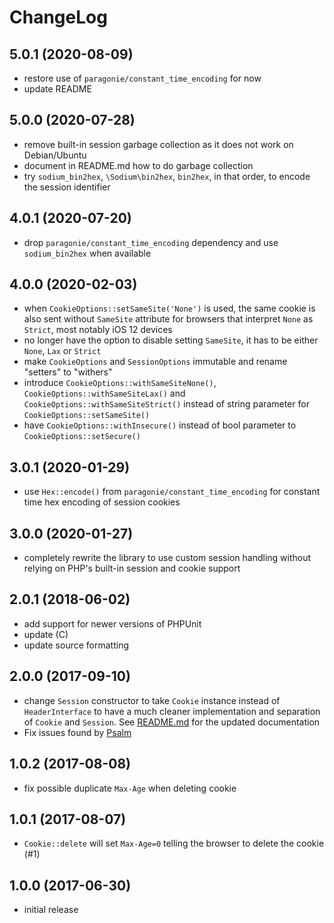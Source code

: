# ChangeLog

## 5.0.1 (2020-08-09)
- restore use of `paragonie/constant_time_encoding` for now
- update README

## 5.0.0 (2020-07-28)
- remove built-in session garbage collection as it does not work on 
  Debian/Ubuntu
- document in README.md how to do garbage collection
- try `sodium_bin2hex`, `\Sodium\bin2hex`, `bin2hex`, in that order, to encode 
  the session identifier

## 4.0.1 (2020-07-20)
- drop `paragonie/constant_time_encoding` dependency and use `sodium_bin2hex` 
  when available

## 4.0.0 (2020-02-03)
- when `CookieOptions::setSameSite('None')` is used, the same cookie is also 
  sent without `SameSite` attribute for browsers that interpret `None` as 
  `Strict`, most notably iOS 12 devices
- no longer have the option to disable setting `SameSite`, it has to be either
  `None`, `Lax` or `Strict`
- make `CookieOptions` and `SessionOptions` immutable and rename "setters" to
  "withers"
- introduce `CookieOptions::withSameSiteNone()`, 
  `CookieOptions::withSameSiteLax()` and `CookieOptions::withSameSiteStrict()`
  instead of string parameter for `CookieOptions::setSameSite()`
- have `CookieOptions::withInsecure()` instead of bool parameter to 
  `CookieOptions::setSecure()`

## 3.0.1 (2020-01-29)
- use `Hex::encode()` from `paragonie/constant_time_encoding` for constant time
  hex encoding of session cookies

## 3.0.0 (2020-01-27)
- completely rewrite the library to use custom session handling without relying
  on PHP's built-in session and cookie support

## 2.0.1 (2018-06-02)
- add support for newer versions of PHPUnit
- update (C)
- update source formatting

## 2.0.0 (2017-09-10)
- change `Session` constructor to take `Cookie` instance instead of 
  `HeaderInterface` to have a much cleaner implementation and separation of 
  `Cookie` and `Session`. See [README.md](README.md) for the updated
  documentation
- Fix issues found by [Psalm](https://getpsalm.org/)

## 1.0.2 (2017-08-08)
- fix possible duplicate `Max-Age` when deleting cookie

## 1.0.1 (2017-08-07)
- `Cookie::delete` will set `Max-Age=0` telling the browser to delete the 
  cookie (#1)

## 1.0.0 (2017-06-30)
- initial release
